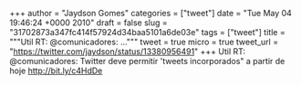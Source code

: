 
+++
author = "Jaydson Gomes"
categories = ["tweet"]
date = "Tue May 04 19:46:24 +0000 2010"
draft = false
slug = "31702873a347fc414f57924d34baa5101a6de03e"
tags = ["tweet"]
title = """Util RT: @comunicadores: ..."""
tweet = true
micro = true
tweet_url = "https://twitter.com/jaydson/status/13380956491"
+++
Util RT: @comunicadores: Twitter deve permitir 'tweets incorporados" a partir de hoje http://bit.ly/c4HdDe
